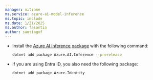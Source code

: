 ```yaml
---
manager: nitinme
ms.service: azure-ai-model-inference
ms.topic: include
ms.date: 1/21/2025
ms.author: fasantia
author: santiagxf
---
```


* Install the [Azure AI inference package](https://aka.ms/azsdk/azure-ai-inference/python/reference) with the following command:

    ```bash
    dotnet add package Azure.AI.Inference --prerelease
    ```
    
* If you are using Entra ID, you also need the following package:

    ```bash
    dotnet add package Azure.Identity
    ```